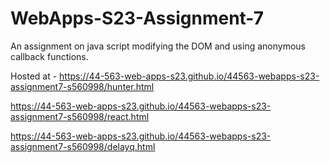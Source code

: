 # WebApps-S23-Assignment-7
An assignment on java script modifying the DOM and using anonymous callback functions.

Hosted at - https://44-563-web-apps-s23.github.io/44563-webapps-s23-assignment7-s560998/hunter.html

https://44-563-web-apps-s23.github.io/44563-webapps-s23-assignment7-s560998/react.html

https://44-563-web-apps-s23.github.io/44563-webapps-s23-assignment7-s560998/delayq.html